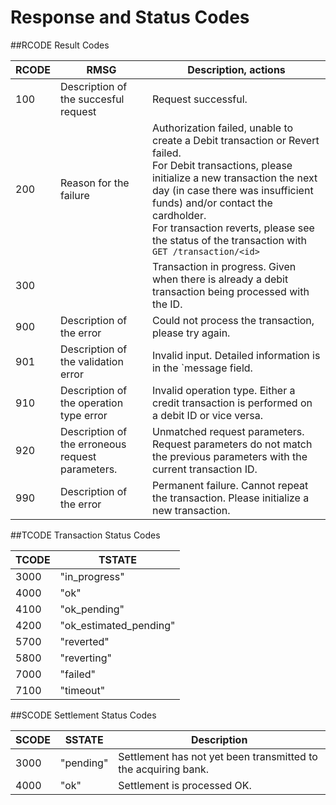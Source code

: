 # Response and Status Codes

##RCODE Result Codes

RCODE | RMSG | Description, actions
----- | ---- | --------------------
100 | Description of the succesful request | Request successful.
200 | Reason for the failure | Authorization failed, unable to create a Debit transaction or Revert failed.<br />For Debit transactions, please initialize a new transaction the next day (in case there was insufficient funds) and/or contact the cardholder.<br />For transaction reverts, please see the status of the transaction with `GET /transaction/<id>`
300 | | Transaction in progress. Given when there is already a debit transaction being processed with the ID.
900 | Description of the error | Could not process the transaction, please try again.
901 | Description of the validation error | Invalid input. Detailed information is in the `message field.
910 | Description of the operation type error | Invalid operation type. Either a credit transaction is performed on a debit ID or vice versa.
920 | Description of the erroneous request parameters. | Unmatched request parameters. Request parameters do not match the previous parameters with the current transaction ID.
990 | Description of the error | Permanent failure. Cannot repeat the transaction. Please initialize a new transaction.

##TCODE Transaction Status Codes

TCODE | TSTATE
----- | ------
3000 | "in_progress"
4000 | "ok"
4100 | "ok_pending"
4200 | "ok_estimated_pending"
5700 | "reverted"
5800 | "reverting"
7000 | "failed"
7100 | "timeout"


##SCODE Settlement Status Codes

SCODE | SSTATE | Description
----- | ------ | -----------
3000 | "pending" | Settlement has not yet been transmitted to the acquiring bank.
4000 | "ok" | Settlement is processed OK.